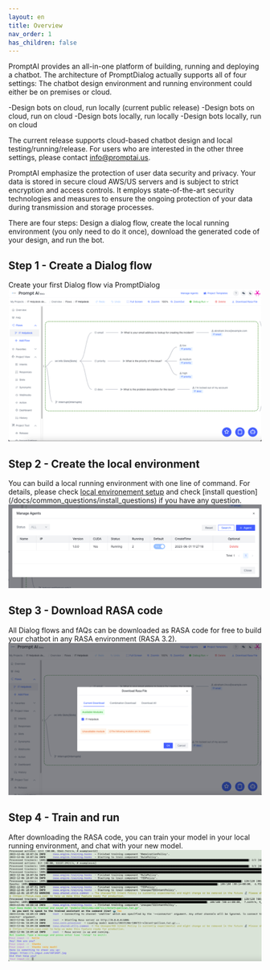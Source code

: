 ```yaml
---
layout: en
title: Overview
nav_order: 1
has_children: false
---
```


<!-- ![01-overview.png](/assets/images/overview/01-overview.png) -->
PromptAI provides an all-in-one platform of building, running and deploying a chatbot.  The architecture of PromptDialog actually supports all of four settings: The chatbot design environment and running environment could either be on premises or cloud. 

-Design bots on cloud, run locally (current public release) 
-Design bots on cloud, run on cloud
-Design bots locally, run locally 
-Design bots locally, run on cloud

The current release supports cloud-based chatbot design and local testing/running/release. For users who are interested in the other three settings, please contact [info@promptai.us](info@promptai.us).

PromptAI emphasize the protection of user data security and privacy. Your data is stored in secure cloud AWS/US servers and is subject to strict encryption and access controls. It employs state-of-the-art security technologies and measures to ensure the ongoing protection of your data during transmission and storage processes.

There are four steps: Design a dialog flow, create the local running environment (you only need to do it once), download the generated code of your design, and run the bot. 

## Step 1 - Create a Dialog flow
Create your first Dialog flow via PromptDialog
![02-overview.png](/assets/images/overview/02-overview.png)

## Step 2 - Create the local environment
You can build a local running environment with one line of command. For details, please check [local environement setup](/docs/local_running_env) and check [install question] (/docs/common_questions/install_questions) if you have any question. 
![03-overview.png](/assets/images/overview/03-overview.png)

## Step 3 - Download RASA code
All Dialog flows and fAQs can be downloaded as RASA code for free to build your chatbot in any RASA environment (RASA 3.2).
![04-overview.png](/assets/images/overview/04-overview.png)

## Step 4 - Train and run
After downloading the RASA code, you can train your model in your local running environment, and chat with your new model. 
![05-overview.png](/assets/images/overview/05-overview.png)

